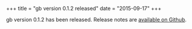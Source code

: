 +++
title = "gb version 0.1.2 released"
date = "2015-09-17"
+++

gb version 0.1.2 has been released. Release notes are [available on Github](https://github.com/constabulary/gb/releases/tag/v0.1.2).
